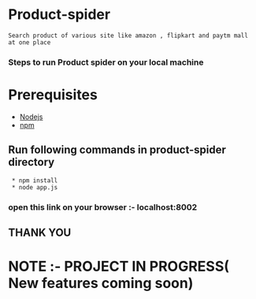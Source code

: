 # Product-spider

```
Search product of various site like amazon , flipkart and paytm mall at one place
```

### Steps to run Product spider on your local machine

 #  Prerequisites
   *  [Nodejs](https://nodejs.org/en/)
   *  [npm](https://www.npmjs.com/get-npm)

 ## Run following commands in product-spider directory
 ```
  * npm install
  * node app.js
 ```
### open this link on your browser :- localhost:8002

## THANK YOU

#  NOTE :- PROJECT IN PROGRESS( New features coming soon)
